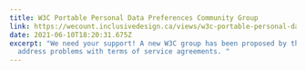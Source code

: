 ```yaml
---
title: W3C Portable Personal Data Preferences Community Group
link: https://wecount.inclusivedesign.ca/views/w3c-portable-personal-data-preferences-community-group/
date: 2021-06-10T18:20:31.675Z
excerpt: "We need your support! A new W3C group has been proposed by the IDRC to
  address problems with terms of service agreements. "
---
```

